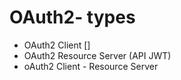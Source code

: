 # OAuth2- types

- OAuth2 Client []
- OAuth2 Resource Server (API JWT)
- oAuth2 Client - Resource Server
